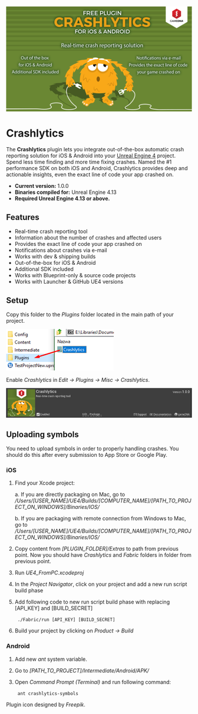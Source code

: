 ![Splash](Resources/Splash.png)

# Crashlytics

The **Crashlytics** plugin lets you integrate out-of-the-box automatic crash reporting solution for iOS & Android into your [Unreal Engine 4](http://www.unrealengine.com) project.
Spend less time finding and more time fixing crashes. Named the #1 performance SDK on both iOS and Android, Crashlytics provides deep and actionable insights, even the exact line of code your app crashed on.

* **Current version:** 1.0.0
* **Binaries compiled for:** Unreal Engine 4.13
* **Required Unreal Engine 4.13 or above.**

## Features
* Real-time crash reporting tool
* Information about the number of crashes and affected users
* Provides the exact line of code your app crashed on
* Notifications about crashes via e-mail
* Works with dev & shipping builds
* Out-of-the-box for iOS & Android
* Additional SDK included
* Works with Blueprint-only & source code projects
* Works with Launcher & GitHub UE4 versions

## Setup
Copy this folder to the *Plugins* folder located in the main path of your project.

![CopyFiles](Resources/CopyFiles.png)

Enable *Crashlytics* in *Edit -> Plugins -> Misc -> Crashlytics*.

![EnablePlugin](Resources/EnablePlugin.png)

## Uploading symbols
You need to upload symbols in order to properly handling crashes. You should do this after every submission to App Store or Google Play.

### iOS
1. Find your Xcode project:

    a. If you are directly packaging on Mac, go to _/Users/[USER_NAME]/UE4/Builds/[COMPUTER_NAME]/[PATH_TO_PROJECT_ON_WINDOWS]/Binaries/IOS/_

    b. If you are packaging with remote connection from Windows to Mac, go to _/Users/[USER_NAME]/UE4/Builds/[COMPUTER_NAME]/[PATH_TO_PROJECT_ON_WINDOWS]/Binaries/IOS/_

2. Copy content from _[PLUGIN_FOLDER]/Extras_ to path from previous point. Now you should have _Crashlytics_ and _Fabric_ folders in folder from previous point.

3. Run _UE4_FromPC.xcodeproj_

4. In the _Project Navigator_, click on your project and add a new run script build phase

5. Add following code to new run script build phase with replacing [API_KEY] and [BUILD_SECRET]

        ./Fabric/run [API_KEY] [BUILD_SECRET]

6. Build your project by clicking on _Product -> Build_

### Android

1. Add new _ant_ system variable.

2. Go to _[PATH_TO_PROJECT]/Intermediate/Android/APK/_

3. Open _Command Prompt (Terminal)_ and run following command:

        ant crashlytics-symbols

Plugin icon designed by _Freepik_.
